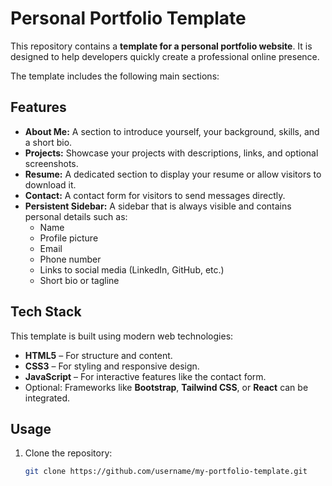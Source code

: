 # Personal Portfolio Template

This repository contains a **template for a personal portfolio website**. It is designed to help developers quickly create a professional online presence.  

The template includes the following main sections:  

## Features

- **About Me:** A section to introduce yourself, your background, skills, and a short bio.  
- **Projects:** Showcase your projects with descriptions, links, and optional screenshots.  
- **Resume:** A dedicated section to display your resume or allow visitors to download it.  
- **Contact:** A contact form for visitors to send messages directly.  
- **Persistent Sidebar:** A sidebar that is always visible and contains personal details such as:
  - Name
  - Profile picture
  - Email
  - Phone number
  - Links to social media (LinkedIn, GitHub, etc.)
  - Short bio or tagline  

## Tech Stack

This template is built using modern web technologies:  

- **HTML5** – For structure and content.  
- **CSS3** – For styling and responsive design.  
- **JavaScript** – For interactive features like the contact form.  
- Optional: Frameworks like **Bootstrap**, **Tailwind CSS**, or **React** can be integrated.  

## Usage

1. Clone the repository:
   ```bash
   git clone https://github.com/username/my-portfolio-template.git
